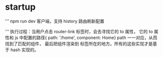 # startup

'''
npm run dev
客户端，支持 history 路由刷新配置

'''
执行过程：当用户点击 router-link 标签时，会去寻找它的 to 属性， 它的 to 属性和 js
中配置的路径{ path: '/home', component: Home} path 一一对应，从而找到了匹配的组件， 最后把组件渲染到
<router-view> 标签所在的地方。所有的这些实现才是基于 hash 实现的。
